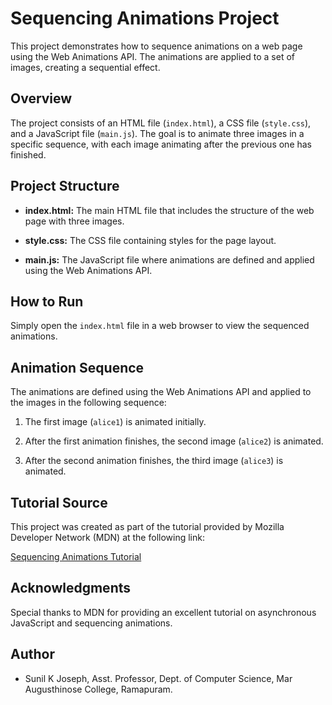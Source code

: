 # Sequencing Animations Project

This project demonstrates how to sequence animations on a web page using the Web Animations API. The animations are applied to a set of images, creating a sequential effect.

## Overview

The project consists of an HTML file (`index.html`), a CSS file (`style.css`), and a JavaScript file (`main.js`). The goal is to animate three images in a specific sequence, with each image animating after the previous one has finished.

## Project Structure

- **index.html:** The main HTML file that includes the structure of the web page with three images.

- **style.css:** The CSS file containing styles for the page layout.

- **main.js:** The JavaScript file where animations are defined and applied using the Web Animations API.

## How to Run

Simply open the `index.html` file in a web browser to view the sequenced animations.

## Animation Sequence

The animations are defined using the Web Animations API and applied to the images in the following sequence:

1. The first image (`alice1`) is animated initially.

2. After the first animation finishes, the second image (`alice2`) is animated.

3. After the second animation finishes, the third image (`alice3`) is animated.

## Tutorial Source

This project was created as part of the tutorial provided by Mozilla Developer Network (MDN) at the following link:

[Sequencing Animations Tutorial](https://developer.mozilla.org/en-US/docs/Learn/JavaScript/Asynchronous/Sequencing_animations)

## Acknowledgments

Special thanks to MDN for providing an excellent tutorial on asynchronous JavaScript and sequencing animations.

## Author

- Sunil K Joseph, Asst. Professor, Dept. of Computer Science, Mar Augusthinose College, Ramapuram.

